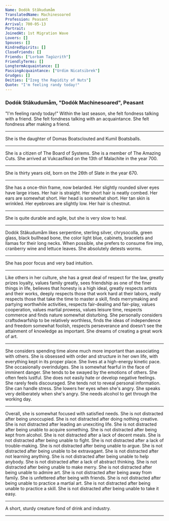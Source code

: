 ```yaml
---
Name: Dodók Stâkudumåm
TranslatedName: Machinesoared
Profession: Peasant 
Arrival: 700-05-13
Portrait:
JoinedAt: 1st Migration Wave
Lovers: []
Spouses: []
KindredSpirits: []
CloseFriends: []
Friends: ["Lorbam Tagùzrith"]
FriendlyTerms: []
LongtermAcquaintance: []
PassingAcquaintance: ["Urdim Nicatsibrek"]
Grudges: []
Deities: ["Izeg the Rapidity of Nuts"]
Quote: "I'm feeling randy today!"
---
```

###   Dodók Stâkudumåm, "Dodók Machinesoared", Peasant  

"I'm feeling randy today!" Within the last season, she felt fondness talking with a friend.  She felt fondness talking with an acquaintance.  She felt fondness  after making a friend.  
***

She is the daughter of Domas Boatsclouted and Kumil Boatsballs.  
***

She is a citizen of The Board of Systems.  She is a member of The Amazing Cuts.  She arrived at Vukcasfikod on the 13th of  Malachite in the year 700.  
***

She is thirty years old, born on the 26th of Slate in the year 670.  
***

She has a once-thin frame, now belarded.  Her slightly rounded silver eyes have large irises.  Her hair is straight.  Her short  hair is neatly combed.  Her ears are somewhat short.  Her head is somewhat short.  Her tan skin is wrinkled.  Her eyebrows are slightly low.  Her hair is chestnut.  
***

She is quite durable and agile, but she is very slow to heal.   
***

Dodók Stâkudumåm likes serpentine, sterling silver, chrysocolla, green glass, black bullhead bone, the color light blue, cabinets, bracelets and llamas for their long necks.  When possible, she prefers to consume fire imp, cranberry wine  and lettuce leaves.  She absolutely detests worms.  
***

She has poor focus and very bad intuition.  
***

Like others in her culture, she has a great deal of respect for the law, greatly prizes loyalty, values family greatly, sees  friendship as one of the finer things in life, believes that honesty is a high ideal, greatly respects artists and their works, deeply respects those that work hard at their labors, really respects those that take the time to master a skill, finds  merrymaking and partying worthwhile activities, respects fair-dealing and fair-play, values cooperation, values martial prowess, values leisure time, respects commerce and finds nature somewhat disturbing.  She personally considers  craftsdwarfship to be relatively worthless, finds the ideas of independence and freedom somewhat foolish, respects perseverance and doesn't see the attainment of knowledge as important.  She dreams of creating a great work of art.   
***

She considers spending time alone much more important than associating with others.  She is obsessed with order and structure in her own life, with everything kept in its proper place.  She lives at a high-energy kinetic pace.  She  occasionally overindulges.  She is somewhat fearful in the face of imminent danger.  She tends to be swayed by the emotions of others.  She often feels lustful.  She does not easily hate or develop negative feelings.  She rarely feels discouraged.   She tends not to reveal personal information.  She can handle stress.  She lowers her eyes when she's angry.  She speaks very deliberately when she's angry.  She needs alcohol to get through the working day.  
***

Overall, she is somewhat  focused with satisfied needs.  She is not distracted after being unoccupied.  She is not distracted after doing nothing creative.  She is not distracted after leading an unexciting life.  She is not distracted  after being unable to acquire something.  She is not distracted after being kept from alcohol.  She is not distracted after a lack of decent meals.  She is not distracted after being unable to fight.  She is not  distracted after a lack of trouble-making.  She is not distracted after being unable to argue.  She is not distracted after being unable to be extravagant.  She is not distracted after not learning anything.  She  is not distracted after being unable to help anybody.  She is not distracted after a lack of abstract thinking.  She is not distracted after being unable to make merry.  She is not distracted after being unable to admire  art.  She is not distracted after being away from family.  She is unfettered after being with friends.  She is not distracted after being unable to practice a martial art.  She is not distracted after being unable  to practice a skill.  She is not distracted after being unable to take it easy.  
***

A short, sturdy creature fond of drink and industry. 
***

